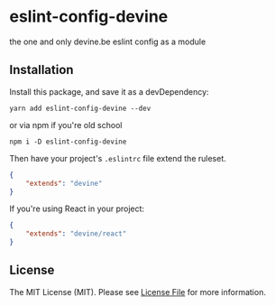 # eslint-config-devine

the one and only devine.be eslint config as a module

## Installation

Install this package, and save it as a devDependency:

```
yarn add eslint-config-devine --dev
```

or via npm if you're old school

```
npm i -D eslint-config-devine
```

Then have your project's `.eslintrc` file extend the ruleset.

```json
{
    "extends": "devine"
}
```

If you're using React in your project:

```json
{
    "extends": "devine/react"
}
```

## License

The MIT License (MIT). Please see [License File](LICENSE) for more information.
